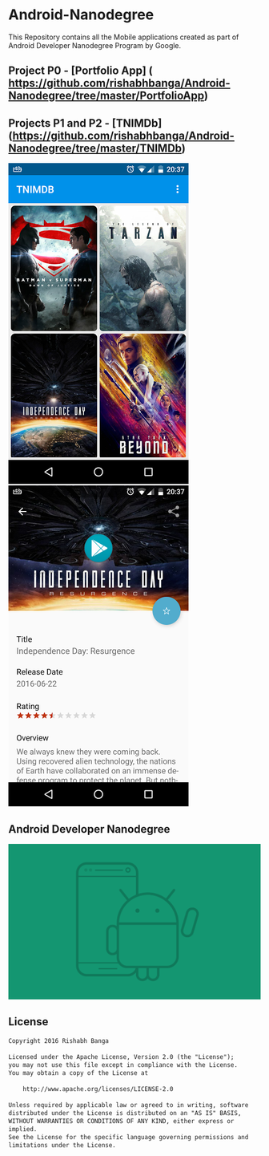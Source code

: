 # Android-Nanodegree

This Repository contains all the Mobile applications created as part of Android Developer Nanodegree Program by Google. 

## Project P0 - [Portfolio App] ( https://github.com/rishabhbanga/Android-Nanodegree/tree/master/PortfolioApp)

## Projects P1 and P2 - [TNIMDb] (https://github.com/rishabhbanga/Android-Nanodegree/tree/master/TNIMDb)

![alt-text-2](https://github.com/rishabhbanga/Android-Nanodegree/blob/master/screenshots/tnimdb.png "Categorized Grid view")
![alt-text-3](https://github.com/rishabhbanga/Android-Nanodegree/blob/master/screenshots/movie_detail.png "Movie Detail view")

## Android Developer Nanodegree
[![Udacity][99]][100]

[99]: https://github.com/rishabhbanga/Android-Nanodegree/blob/master/screenshots/nanodegree-logo.png
[100]: https://www.udacity.com/course/android-developer-nanodegree--nd801

## License

    Copyright 2016 Rishabh Banga

    Licensed under the Apache License, Version 2.0 (the "License");
    you may not use this file except in compliance with the License.
    You may obtain a copy of the License at

        http://www.apache.org/licenses/LICENSE-2.0

    Unless required by applicable law or agreed to in writing, software
    distributed under the License is distributed on an "AS IS" BASIS,
    WITHOUT WARRANTIES OR CONDITIONS OF ANY KIND, either express or implied.
    See the License for the specific language governing permissions and
    limitations under the License.
